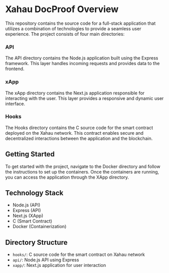 # Xahau DocProof Overview

This repository contains the source code for a full-stack application that utilizes a combination of technologies to provide a seamless user experience. The project consists of four main directories:

### API

The API directory contains the Node.js application built using the Express framework. This layer handles incoming requests and provides data to the frontend.

### xApp

The xApp directory contains the Next.js application responsible for interacting with the user. This layer provides a responsive and dynamic user interface.

### Hooks

The Hooks directory contains the C source code for the smart contract deployed on the Xahau network. This contract enables secure and decentralized interactions between the application and the blockchain.

## Getting Started

To get started with the project, navigate to the Docker directory and follow the instructions to set up the containers. Once the containers are running, you can access the application through the XApp directory.

## Technology Stack

* Node.js (API)
* Express (API)
* Next.js (XApp)
* C (Smart Contract)
* Docker (Containerization)

## Directory Structure

* `hooks/`: C source code for the smart contract on Xahau network
* `api/`: Node.js API using Express
* `xapp/`: Next.js application for user interaction
